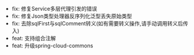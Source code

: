 - fix: 修复Service多层代理引发的错误
- fix: 修复Json类型处理器反序列化泛型丢失原始类型
- fix: 去除sqlFirst与sqlComment转义(如有需要转义操作,请手动调用转义后传入)
- feat: 支持组合注解
- feat: 升级spring-cloud-commons
